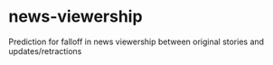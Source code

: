 # news-viewership
Prediction for falloff in news viewership between original stories and updates/retractions
